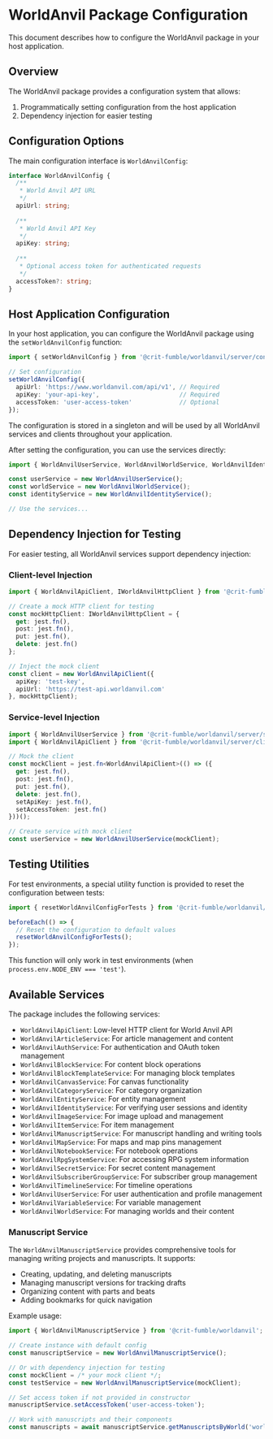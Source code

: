 # WorldAnvil Package Configuration

This document describes how to configure the WorldAnvil package in your host application.

## Overview

The WorldAnvil package provides a configuration system that allows:

1. Programmatically setting configuration from the host application
2. Dependency injection for easier testing

## Configuration Options

The main configuration interface is `WorldAnvilConfig`:

```typescript
interface WorldAnvilConfig {
  /**
   * World Anvil API URL
   */
  apiUrl: string;
  
  /**
   * World Anvil API Key
   */
  apiKey: string;
  
  /**
   * Optional access token for authenticated requests
   */
  accessToken?: string;
}
```


## Host Application Configuration

In your host application, you can configure the WorldAnvil package using the `setWorldAnvilConfig` function:

```typescript
import { setWorldAnvilConfig } from '@crit-fumble/worldanvil/server/configs';

// Set configuration
setWorldAnvilConfig({
  apiUrl: 'https://www.worldanvil.com/api/v1', // Required
  apiKey: 'your-api-key',                      // Required
  accessToken: 'user-access-token'             // Optional
});
```

The configuration is stored in a singleton and will be used by all WorldAnvil services and clients throughout your application.

After setting the configuration, you can use the services directly:

```typescript
import { WorldAnvilUserService, WorldAnvilWorldService, WorldAnvilIdentityService } from '@crit-fumble/worldanvil/server/services';

const userService = new WorldAnvilUserService();
const worldService = new WorldAnvilWorldService();
const identityService = new WorldAnvilIdentityService();

// Use the services...
```

## Dependency Injection for Testing

For easier testing, all WorldAnvil services support dependency injection:

### Client-level Injection

```typescript
import { WorldAnvilApiClient, IWorldAnvilHttpClient } from '@crit-fumble/worldanvil/server/clients';

// Create a mock HTTP client for testing
const mockHttpClient: IWorldAnvilHttpClient = {
  get: jest.fn(),
  post: jest.fn(),
  put: jest.fn(),
  delete: jest.fn()
};

// Inject the mock client
const client = new WorldAnvilApiClient({
  apiKey: 'test-key',
  apiUrl: 'https://test-api.worldanvil.com'
}, mockHttpClient);
```

### Service-level Injection

```typescript
import { WorldAnvilUserService } from '@crit-fumble/worldanvil/server/services';
import { WorldAnvilApiClient } from '@crit-fumble/worldanvil/server/clients';

// Mock the client
const mockClient = jest.fn<WorldAnvilApiClient>(() => ({
  get: jest.fn(),
  post: jest.fn(),
  put: jest.fn(),
  delete: jest.fn(),
  setApiKey: jest.fn(),
  setAccessToken: jest.fn()
}))();

// Create service with mock client
const userService = new WorldAnvilUserService(mockClient);
```

## Testing Utilities

For test environments, a special utility function is provided to reset the configuration between tests:

```typescript
import { resetWorldAnvilConfigForTests } from '@crit-fumble/worldanvil/server/configs';

beforeEach(() => {
  // Reset the configuration to default values
  resetWorldAnvilConfigForTests();
});
```

This function will only work in test environments (when `process.env.NODE_ENV === 'test'`).

## Available Services

The package includes the following services:

- `WorldAnvilApiClient`: Low-level HTTP client for World Anvil API
- `WorldAnvilArticleService`: For article management and content
- `WorldAnvilAuthService`: For authentication and OAuth token management
- `WorldAnvilBlockService`: For content block operations
- `WorldAnvilBlockTemplateService`: For managing block templates
- `WorldAnvilCanvasService`: For canvas functionality
- `WorldAnvilCategoryService`: For category organization
- `WorldAnvilEntityService`: For entity management
- `WorldAnvilIdentityService`: For verifying user sessions and identity
- `WorldAnvilImageService`: For image upload and management
- `WorldAnvilItemService`: For item management
- `WorldAnvilManuscriptService`: For manuscript handling and writing tools
- `WorldAnvilMapService`: For maps and map pins management
- `WorldAnvilNotebookService`: For notebook operations
- `WorldAnvilRpgSystemService`: For accessing RPG system information
- `WorldAnvilSecretService`: For secret content management
- `WorldAnvilSubscriberGroupService`: For subscriber group management
- `WorldAnvilTimelineService`: For timeline operations
- `WorldAnvilUserService`: For user authentication and profile management
- `WorldAnvilVariableService`: For variable management
- `WorldAnvilWorldService`: For managing worlds and their content

### Manuscript Service

The `WorldAnvilManuscriptService` provides comprehensive tools for managing writing projects and manuscripts. It supports:

- Creating, updating, and deleting manuscripts
- Managing manuscript versions for tracking drafts
- Organizing content with parts and beats
- Adding bookmarks for quick navigation

Example usage:

```typescript
import { WorldAnvilManuscriptService } from '@crit-fumble/worldanvil';

// Create instance with default config
const manuscriptService = new WorldAnvilManuscriptService();

// Or with dependency injection for testing
const mockClient = /* your mock client */;
const testService = new WorldAnvilManuscriptService(mockClient);

// Set access token if not provided in constructor
manuscriptService.setAccessToken('user-access-token');

// Work with manuscripts and their components
const manuscripts = await manuscriptService.getManuscriptsByWorld('world-id');
```
